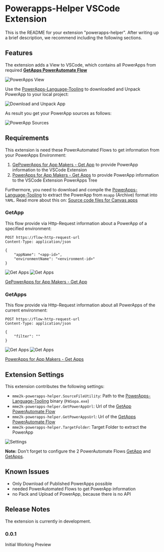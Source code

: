 # Powerapps-Helper VSCode Extension

This is the README for your extension "powerapps-helper". After writing up a brief description, we recommend including the following sections.

## Features

The extension adds a View to VSCode, which contains all PowerApps from required **[GetApps PowerAutomate Flow](#GetApps)**

![PowerApps View](doc/powerapps-view.png)

Use the [PowerApps-Language-Tooling](https://github.com/microsoft/PowerApps-Language-Tooling) to  downloaded and Unpack PowerApp to your local project:

![Download and Unpack App](doc/download-app.png)

As result you get your PowerApp sources as follows:

![PowerApp Sources](doc/powerapp-sources.png)

## Requirements

This extension is need these PowerAutomated Flows to get information from your PowerApps Environment:

1. [GePowerApps for App Makers - Get App](https://docs.microsoft.com/en-us/connectors/powerappsforappmakers/#get-app) to provide PowerApp information to the VSCode Extension
1. [PowerApps for App Makers - Get Apps](https://docs.microsoft.com/en-us/connectors/powerappsforappmakers/#get-apps) to provide PowerApp information to the VSCode Extension PowerApps Tree

Furthermore, you need to download and compile the [PowerApps-Language-Tooling](https://github.com/microsoft/PowerApps-Language-Tooling) to extract the PowerApp from `msapp` (Archive) format into `YAML`. Read more about this on: [Source code files for Canvas apps](https://powerapps.microsoft.com/en-us/blog/source-code-files-for-canvas-apps/)

### GetApp

This flow provide via Http-Request information about a PowerApp of a specified environment:

```http
POST https://flow-http-request-url
Content-Type: application/json

{
    "appName": "<app-id>",
    "environmentName": "<environment-id>"
}
```

![Get Apps](./doc/getapp-flow-01.png)
![Get Apps](./doc/getapp-flow-02.png)

[GePowerApps for App Makers - Get App](https://docs.microsoft.com/en-us/connectors/powerappsforappmakers/#get-app)

### GetApps

This flow provide via Http-Request information about all PowerApps of the current environment:

```http
POST https://flow-http-request-url
Content-Type: application/json

{
    "filter": ""
}
```

![Get Apps](./doc/getapps-flow-01.png)
![Get Apps](./doc/getapps-flow-02.png)

[PowerApps for App Makers - Get Apps](https://docs.microsoft.com/en-us/connectors/powerappsforappmakers/#get-apps)

## Extension Settings

This extension contributes the following settings:

* `mme2k-powerapps-helper.SourceFileUtility`: Path to the [PowerApps-Language-Tooling](https://github.com/microsoft/PowerApps-Language-Tooling) binary (`PASopa.exe`)
* `mme2k-powerapps-helper.GetPowerAppUrl`: Url of the [GetApp PowerAutomate Flow](#GetApp)
* `mme2k-powerapps-helper.GetPowerAppsUrl`: Url of the [GetApps PowerAutomate Flow](#GetApps)
* `mme2k-powerapps-helper.TargetFolder`: Target Folder to extract the PowerApp

![Settings](doc/powerapps-settings.png)

**Note:** Don't forget to configure the 2  PowerAutomate Flows [GetApp](#GetApp) and [GetApps](#GetApps).

## Known Issues

* Only Download of Published PowerApps possible
* needed PowerAutomated Flows to get PowerApp information
* no Pack and Upload of PowerApp, because there is no API

## Release Notes

The extension is currently in development.

### 0.0.1

Initial Working Preview
